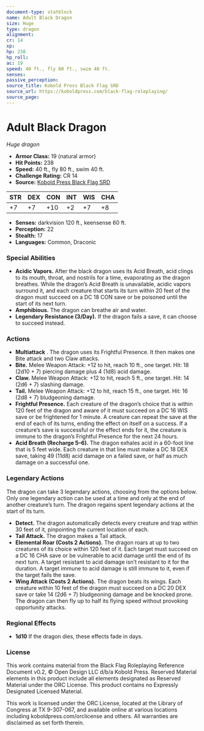 ```yaml
---
document-type: statblock
name: Adult Black Dragon
size: Huge
type: dragon
alignment: 
cr: 14
xp: 
hp: 238
hp_roll: 
ac: 19
speed: 40 ft., fly 80 ft., swim 40 ft.
senses: 
passive_perception: 
source_title: Kobold Press Black Flag SRD
source_url: https://koboldpress.com/black-flag-roleplaying/
source_page: 
---
```


# Adult Black Dragon

*Huge dragon*

- **Armor Class:** 19 (natural armor)
- **Hit Points:** 238
- **Speed:** 40 ft., fly 80 ft., swim 40 ft.
- **Challenge Rating:** CR 14
- **Source:** [Kobold Press Black Flag SRD](https://koboldpress.com/black-flag-roleplaying/)

| STR | DEX | CON | INT | WIS | CHA |
| --- | --- | --- | --- | --- | --- |
| +7 | +7 | +10 | +2 | +7 | +8 |

- **Senses:** darkvision 120 ft., keensense 60 ft.
- **Perception:** 22
- **Stealth:** 17
- **Languages:** Common, Draconic

### Special Abilities

- **Acidic Vapors.** After the black dragon uses its Acid Breath, acid clings to its mouth, throat, and nostrils for a time, evaporating as the dragon breathes. While the dragon’s Acid Breath is unavailable, acidic vapors surround it, and each creature that starts its turn within 20 feet of the dragon must succeed on a DC 18 CON save or be poisoned until the start of its next turn.
- **Amphibious.** The dragon can breathe air and water.
- **Legendary Resistance (3/Day).** If the dragon fails a save, it can choose to succeed instead.

### Actions

- **Multiattack** . The dragon uses its Frightful Presence. It then makes one Bite attack and two Claw attacks.
- **Bite.** Melee Weapon Attack: +12 to hit, reach 10 ft., one target. Hit: 18 (2d10 + 7) piercing damage plus 4 (1d8) acid damage.
- **Claw.** Melee Weapon Attack: +12 to hit, reach 5 ft., one target. Hit: 14 (2d6 + 7) slashing damage.
- **Tail.** Melee Weapon Attack: +12 to hit, reach 15 ft., one target. Hit: 16 (2d8 + 7) bludgeoning damage.
- **Frightful Presence.** Each creature of the dragon’s choice that is within 120 feet of the dragon and aware of it must succeed on a DC 16 WIS save or be frightened for 1 minute. A creature can repeat the save at the end of each of its turns, ending the effect on itself on a success. If a creature’s save is successful or the effect ends for it, the creature is immune to the dragon’s Frightful Presence for the next 24 hours.
- **Acid Breath (Recharge 5–6).** The dragon exhales acid in a 60-foot line that is 5 feet wide. Each creature in that line must make a DC 18 DEX save, taking 49 (11d8) acid damage on a failed save, or half as much damage on a successful one.

### Legendary Actions

The dragon can take 3 legendary actions, choosing from the options below. Only one legendary action can be used at a time and only at the end of another creature’s turn. The dragon regains spent legendary actions at the start of its turn.

- **Detect.** The dragon automatically detects every creature and trap within 30 feet of it, pinpointing the current location of each.
- **Tail Attack.** The dragon makes a Tail attack.
- **Elemental Roar (Costs 2 Actions).** The dragon roars at up to two creatures of its choice within 120 feet of it. Each target must succeed on a DC 16 CHA save or be vulnerable to acid damage until the end of its next turn. A target resistant to acid damage isn’t resistant to it for the duration. A target immune to acid damage is still immune to it, even if the target fails the save.
- **Wing Attack (Costs 2 Actions).** The dragon beats its wings. Each creature within 10 feet of the dragon must succeed on a DC 20 DEX save or take 14 (2d6 + 7) bludgeoning damage and be knocked prone. The dragon can then fly up to half its flying speed without provoking opportunity attacks.

### Regional Effects

- **1d10** If the dragon dies, these effects fade in  days.
### License

This work contains material from the Black Flag Roleplaying Reference Document v0.2, © Open Design LLC d/b/a Kobold Press. Reserved Material elements in this product include all elements designated as Reserved Material under the ORC License. This product contains no Expressly Designated Licensed Material.

This work is licensed under the ORC License, located at the Library of Congress at TX 9-307-067, and available online at various locations including koboldpress.com/orclicense and others. All warranties are disclaimed as set forth therein.
